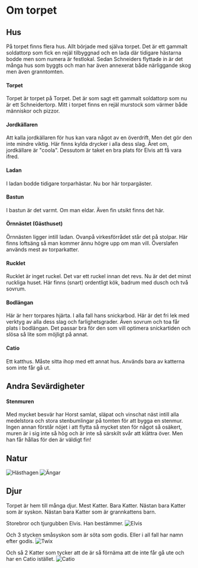 # Om torpet

## Hus

På torpet finns flera hus. Allt började med själva torpet. Det är ett gammalt soldattorp 
som fick en rejäl tilbyggnad och en lada där tidigare hästarna bodde men som numera är festlokal.
Sedan Schneiders flyttade in är det många hus som byggts och man har även annexerat både
närliggande skog men även granntomten.

#### Torpet

Torpet är torpet på Torpet. Det är som sagt ett gammalt soldattorp som nu är ett 
Schneidertorp. Mitt i torpet finns en rejäl murstock som värmer både människor och pizzor.

#### Jordkällaren
Att kalla jordkällaren för hus kan vara något av en överdrift. Men det gör den inte mindre viktig.
Här finns kylda drycker i alla dess slag. Året om, jordkällare är "coola". Dessutom är taket en bra plats för Elvis att få
vara ifred.

#### Ladan
I ladan bodde tidigare torparhästar. Nu bor här torpargäster.

#### Bastun
I bastun är det varmt. Om man eldar. Även fin utsikt finns det här.

#### Örnnästet (Gästhuset)
Örnnästen ligger intill ladan. Ovanpå virkesförrådet står det på stolpar. Här finns
loftsäng så man kommer ännu högre upp om man vill. Överslafen används mest av torparkatter.

#### Rucklet
Rucklet är inget ruckel. Det var ett ruckel innan det revs. Nu är det det minst ruckliga 
huset. Här finns (snart) ordentligt kök, badrum med dusch och två sovrum.

#### Bodlängan
Här är herr torpares hjärta. I alla fall hans snickarbod. Här är det fri lek med verktyg av
alla dess slag och farlighetsgrader. Även sovrum och toa får plats i bodlängan. Det passar
bra för den som vill optimera snickartiden och slösa så lite som möjligt på annat.

#### Catio

Ett katthus. Måste sitta ihop med ett annat hus. Används bara av katterna som inte får gå
ut.

## Andra Sevärdigheter

#### Stenmuren
Med mycket besvär har Horst samlat, släpat och vinschat näst intill alla medelstora och
stora stenbumlingar på tomten för att bygga en stenmur. 
Ingen annan förstår nöjet i att flytta så mycket sten för något så osäkert, muren är i sig
inte så hög och är inte så särskilt svår att klättra över. Men han får hållas för den
är väldigt fin!

## Natur
![Hästhagen](/img/hastar.jpg)
![Ängar](/img/angar.jpg)

## Djur
Torpet är hem till många djur. Mest Katter. Bara Katter.
Nästan bara Katter som är syskon. Nästan bara Katter som är grannkattens barn.

Storebror och tjurgubben Elvis. Han bestämmer.
![Elvis](/img/elvis-torpet.jpg)

Och 3 stycken småsyskon som är söta som godis. Eller i all fall har namn efter godis.
![Twix](/img/twix-gasthuset.jpg)

Och så 2 Katter som tycker att de är så förnäma att de inte får gå ute och har en Catio istället.
![Catio](/img/catio.jpg)
